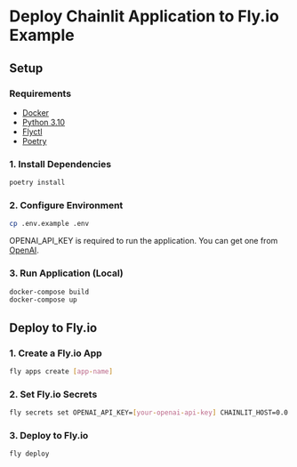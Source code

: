 # Deploy Chainlit Application to Fly.io Example

## Setup

### Requirements

- [Docker](https://docs.docker.com/get-docker/)
- [Python 3.10](https://www.python.org/downloads/)
- [Flyctl](https://fly.io/docs/getting-started/installing-flyctl/)
- [Poetry](https://python-poetry.org/docs/#installation)

### 1. Install Dependencies

```bash
poetry install
```

### 2. Configure Environment

```bash
cp .env.example .env
```

OPENAI_API_KEY is required to run the application. You can get one from [OpenAI](https://beta.openai.com/).

### 3. Run Application (Local)

```bash
docker-compose build
docker-compose up
````

## Deploy to Fly.io

### 1. Create a Fly.io App

```bash
fly apps create [app-name]
```

### 2. Set Fly.io Secrets

```bash
fly secrets set OPENAI_API_KEY=[your-openai-api-key] CHAINLIT_HOST=0.0.0.0 CHAINLIT_PORT=8080
```

### 3. Deploy to Fly.io

```bash
fly deploy
```
